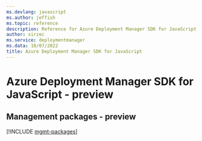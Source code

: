 ```yaml
---
ms.devlang: javascript
ms.author: jeffish
ms.topic: reference
description: Reference for Azure Deployment Manager SDK for JavaScript
author: xirzec
ms.service: deploymentmanager
ms.data: 10/07/2022
title: Azure Deployment Manager SDK for JavaScript
---
```

# Azure Deployment Manager SDK for JavaScript - preview

## Management packages - preview
[!INCLUDE [mgmt-packages](deployment-manager-mgmt-index.md)]